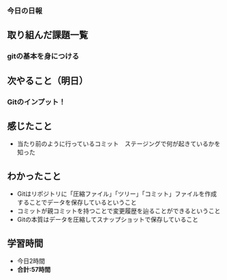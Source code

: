 ### 今日の日報
## 取り組んだ課題一覧
### gitの基本を身につける
## 次やること（明日）
### Gitのインプット！
## 感じたこと
- 当たり前のように行っているコミット　ステージングで何が起きているかを知った
## わかったこと
- Gitはリポジトリに「圧縮ファイル」「ツリー」「コミット」ファイルを作成することでデータを保存しているということ
- コミットが親コミットを持つことで変更履歴を辿ることができるということ
- Gitの本質はデータを圧縮してスナップショットで保存していること
## 学習時間
- 今日2時間
- **合計:57時間**
